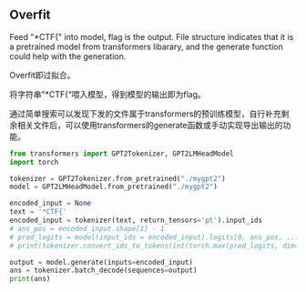 ## Overfit

Feed "*CTF{" into model, flag is the output.
File structure indicates that it is a pretrained model from transformers libarary, and the generate function could help with the generation.

Overfit即过拟合。

将字符串"*CTF{“喂入模型，得到模型的输出即为flag。

通过简单搜索可以发现下发的文件属于transformers的预训练模型，自行补充剩余相关文件后，可以使用transformers的generate函数或手动实现导出输出的功能。

```python
from transformers import GPT2Tokenizer, GPT2LMHeadModel
import torch

tokenizer = GPT2Tokenizer.from_pretrained("./mygpt2")
model = GPT2LMHeadModel.from_pretrained("./mygpt2")

encoded_input = None
text = '*CTF{'
encoded_input = tokenizer(text, return_tensors='pt').input_ids
# ans_pos = encoded_input.shape[1] - 1
# pred_logits = model(input_ids = encoded_input).logits[0, ans_pos, ...]
# print(tokenizer.convert_ids_to_tokens(int(torch.max(pred_logits, dim=0).indices)))

output = model.generate(inputs=encoded_input)
ans = tokenizer.batch_decode(sequences=output)
print(ans)
```

